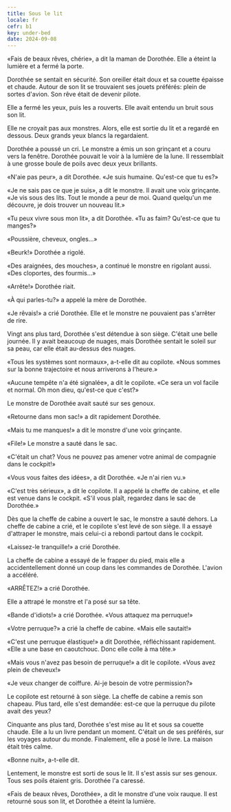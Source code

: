 ```yaml
---
title: Sous le lit
locale: fr
cefr: b1
key: under-bed
date: 2024-09-08
---
```


«Fais de beaux rêves, chérie», a dit la maman de Dorothée. Elle a éteint la lumière et a fermé la porte.

Dorothée se sentait en sécurité. Son oreiller était doux et sa couette épaisse et chaude. Autour de son lit se trouvaient ses jouets préférés: plein de sortes d'avion. Son rêve était de devenir pilote.

Elle a fermé les yeux, puis les a rouverts. Elle avait entendu un bruit sous son lit.

Elle ne croyait pas aux monstres. Alors, elle est sortie du lit et a regardé en dessous. Deux grands yeux blancs la regardaient.

Dorothée a poussé un cri. Le monstre a émis un son grinçant et a couru vers la fenêtre. Dorothée pouvait le voir à la lumière de la lune. Il ressemblait à une grosse boule de poils avec deux yeux brillants.

«N'aie pas peur», a dit Dorothée. «Je suis humaine. Qu'est-ce que tu es?»

«Je ne sais pas ce que je suis», a dit le monstre. Il avait une voix grinçante. «Je vis sous des lits. Tout le monde a peur de moi. Quand quelqu'un me découvre, je dois trouver un nouveau lit.»

«Tu peux vivre sous mon lit», a dit Dorothée. «Tu as faim? Qu'est-ce que tu manges?»

«Poussière, cheveux, ongles...»

«Beurk!» Dorothée a rigolé.

«Des araignées, des mouches», a continué le monstre en rigolant aussi. «Des cloportes, des fourmis...»

«Arrête!» Dorothée riait.

«À qui parles-tu?» a appelé la mère de Dorothée.

«Je rêvais!» a crié Dorothée. Elle et le monstre ne pouvaient pas s'arrêter de rire.

Vingt ans plus tard, Dorothée s'est détendue à son siège. C'était une belle journée. Il y avait beaucoup de nuages, mais Dorothée sentait le soleil sur sa peau, car elle était au-dessus des nuages.

«Tous les systèmes sont normaux», a-t-elle dit au copilote. «Nous sommes sur la bonne trajectoire et nous arriverons à l'heure.»

«Aucune tempête n'a été signalée», a dit le copilote. «Ce sera un vol facile et normal. Oh mon dieu, qu'est-ce que c'est?»

Le monstre de Dorothée avait sauté sur ses genoux.

«Retourne dans mon sac!» a dit rapidement Dorothée.

«Mais tu me manques!» a dit le monstre d'une voix grinçante.

«File!» Le monstre a sauté dans le sac.

«C'était un chat? Vous ne pouvez pas amener votre animal de compagnie dans le cockpit!»

«Vous vous faites des idées», a dit Dorothée. «Je n'ai rien vu.»

«C'est très sérieux», a dit le copilote. Il a appelé la cheffe de cabine, et elle est venue dans le cockpit. «S'il vous plaît, regardez dans le sac de Dorothée.»

Dès que la cheffe de cabine a ouvert le sac, le monstre a sauté dehors. La cheffe de cabine a crié, et le copilote s'est levé de son siège. Il a essayé d'attraper le monstre, mais celui-ci a rebondi partout dans le cockpit.

«Laissez-le tranquille!» a crié Dorothée.

La cheffe de cabine a essayé de le frapper du pied, mais elle a accidentellement donné un coup dans les commandes de Dorothée. L'avion a accéléré.

«ARRÊTEZ!» a crié Dorothée.

Elle a attrapé le monstre et l'a posé sur sa tête.

«Bande d'idiots!» a crié Dorothée. «Vous attaquez ma perruque!»

«Votre perruque?» a crié la cheffe de cabine. «Mais elle sautait!»

«C'est une perruque élastique!» a dit Dorothée, réfléchissant rapidement. «Elle a une base en caoutchouc. Donc elle colle à ma tête.»

«Mais vous n'avez pas besoin de perruque!» a dit le copilote. «Vous avez plein de cheveux!»

«Je veux changer de coiffure. Ai-je besoin de votre permission?»

Le copilote est retourné à son siège. La cheffe de cabine a remis son chapeau. Plus tard, elle s'est demandée: est-ce que la perruque du pilote avait des yeux?

Cinquante ans plus tard, Dorothée s'est mise au lit et sous sa couette chaude. Elle a lu un livre pendant un moment. C'était un de ses préférés, sur les voyages autour du monde. Finalement, elle a posé le livre. La maison était très calme.

«Bonne nuit», a-t-elle dit.

Lentement, le monstre est sorti de sous le lit. Il s'est assis sur ses genoux. Tous ses poils étaient gris. Dorothée l'a caressé.

«Fais de beaux rêves, Dorothée», a dit le monstre d'une voix rauque. Il est retourné sous son lit, et Dorothée a éteint la lumière.